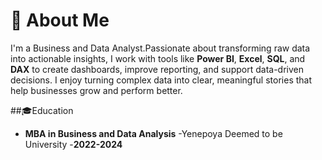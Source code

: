 # 🌟 About Me
I'm a Business and Data Analyst.Passionate about transforming raw data into actionable insights, I work with tools like **Power BI**, **Excel**, **SQL**, and **DAX** to create dashboards, improve reporting, and support data-driven decisions.
I enjoy turning complex data into clear, meaningful stories that help businesses grow and perform better.

##🎓Education
- **MBA in Business and Data Analysis**
 -Yenepoya Deemed to be University 
-**2022-2024**
